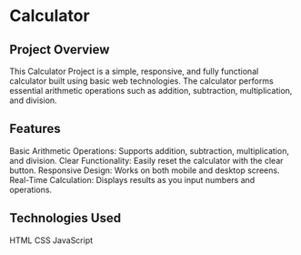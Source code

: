 # Calculator

## Project Overview

This Calculator Project is a simple, responsive, and fully functional calculator built using basic web technologies. The calculator performs essential arithmetic operations such as addition, subtraction, multiplication, and division.

## Features

Basic Arithmetic Operations: Supports addition, subtraction, multiplication, and division.
Clear Functionality: Easily reset the calculator with the clear button.
Responsive Design: Works on both mobile and desktop screens.
Real-Time Calculation: Displays results as you input numbers and operations.

## Technologies Used

HTML
CSS
JavaScript
